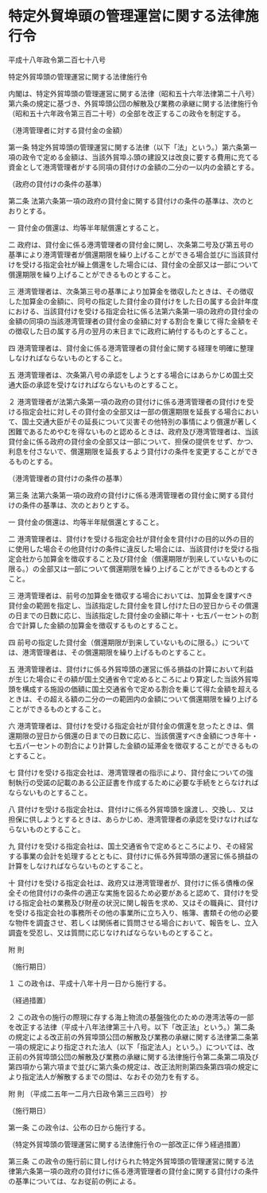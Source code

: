 # 特定外貿埠頭の管理運営に関する法律施行令

平成十八年政令第二百七十八号

特定外貿埠頭の管理運営に関する法律施行令

内閣は、特定外貿埠頭の管理運営に関する法律（昭和五十六年法律第二十八号）第六条の規定に基づき、外貿埠頭公団の解散及び業務の承継に関する法律施行令（昭和五十六年政令第三百二十号）の全部を改正するこの政令を制定する。

（港湾管理者に対する貸付金の金額）

第一条 特定外貿埠頭の管理運営に関する法律（以下「法」という。）第六条第一項の政令で定める金額は、当該外貿埠ふ頭の建設又は改良に要する費用に充てる資金として港湾管理者がする同項の貸付けの金額の二分の一以内の金額とする。

（政府の貸付けの条件の基準）

第二条 法第六条第一項の政府の貸付金に関する貸付けの条件の基準は、次のとおりとする。

一 貸付金の償還は、均等半年賦償還とすること。

二 政府は、貸付金に係る港湾管理者の貸付金に関し、次条第二号及び第五号の基準により港湾管理者が償還期限を繰り上げることができる場合並びに当該貸付けを受ける指定会社が繰上償還をした場合には、貸付金の全部又は一部について償還期限を繰り上げることができるものとすること。

三 港湾管理者は、次条第三号の基準により加算金を徴収したときは、その徴収した加算金の金額に、同号の指定した貸付金の貸付けをした日の属する会計年度における、当該貸付けを受ける指定会社に係る法第六条第一項の政府の貸付金の金額の同項の当該港湾管理者の貸付金の金額に対する割合を乗じて得た金額をその徴収した日の属する月の翌月の末日までに政府に納付するものとすること。

四 港湾管理者は、貸付金に係る港湾管理者の貸付金に関する経理を明確に整理しなければならないものとすること。

五 港湾管理者は、次条第八号の承認をしようとする場合にはあらかじめ国土交通大臣の承認を受けなければならないものとすること。

２ 港湾管理者が法第六条第一項の政府の貸付けに係る港湾管理者の貸付けを受ける指定会社に対しその貸付金の全部又は一部の償還期限を延長する場合において、国土交通大臣がその延長について災害その他特別の事情により償還が著しく困難であるためやむを得ないものと認めるときは、政府及び港湾管理者は、当該貸付金に係る政府の貸付金の全部又は一部について、担保の提供をせず、かつ、利息を付さないで、償還期限を延長するよう貸付けの条件を変更することができるものとする。

（港湾管理者の貸付けの条件の基準）

第三条 法第六条第一項の政府の貸付けに係る港湾管理者の貸付金に関する貸付けの条件の基準は、次のとおりとする。

一 貸付金の償還は、均等半年賦償還とすること。

二 港湾管理者は、貸付けを受ける指定会社が貸付金を貸付けの目的以外の目的に使用した場合その他貸付けの条件に違反した場合には、当該貸付けを受ける指定会社から加算金を徴収すること及び貸付金（償還期限が到来していないものに限る。）の全部又は一部について償還期限を繰り上げることができるものとすること。

三 港湾管理者は、前号の加算金を徴収する場合においては、加算金を課すべき貸付金の範囲を指定し、当該指定した貸付金を貸し付けた日の翌日からその償還の日までの日数に応じ、当該指定した貸付金の金額に年十・七五パーセントの割合で計算した金額の加算金を徴収するものとすること。

四 前号の指定した貸付金（償還期限が到来していないものに限る。）については、港湾管理者は、その償還期限を繰り上げるものとすること。

五 港湾管理者は、貸付けに係る外貿埠頭の運営に係る損益の計算において利益が生じた場合にその額が国土交通省令で定めるところにより算定した当該外貿埠頭を構成する施設の価額に国土交通省令で定める割合を乗じて得た金額を超えるときは、その超える額の二分の一の範囲内の金額について償還期限を繰り上げることができるものとすること。

六 港湾管理者は、貸付けを受ける指定会社が貸付金の償還を怠ったときは、償還期限の翌日から償還の日までの日数に応じ、当該償還すべき金額につき年十・七五パーセントの割合により計算した金額の延滞金を徴収することができるものとすること。

七 貸付けを受ける指定会社は、港湾管理者の指示により、貸付金についての強制執行の受諾の記載のある公正証書を作成するために必要な手続をとらなければならないものとすること。

八 貸付けを受ける指定会社は、貸付けに係る外貿埠頭を譲渡し、交換し、又は担保に供しようとするときは、あらかじめ、港湾管理者の承認を受けなければならないものとすること。

九 貸付けを受ける指定会社は、国土交通省令で定めるところにより、その経営する事業の会計を処理するとともに、貸付けに係る外貿埠頭の運営に係る損益の計算をしなければならないものとすること。

十 貸付けを受ける指定会社は、政府又は港湾管理者が、貸付けに係る債権の保全その他貸付けの条件の適正な実施を図るため必要があると認めて、貸付けを受ける指定会社の業務及び財産の状況に関し報告を求め、又はその職員に、貸付けを受ける指定会社の事務所その他の事業所に立ち入り、帳簿、書類その他の必要な物件を調査させ、若しくは関係者に質問させる場合において、報告をし、立入調査を受忍し、又は質問に応じなければならないものとすること。

附 則

（施行期日）

１ この政令は、平成十八年十月一日から施行する。

（経過措置）

２ この政令の施行の際現に存する海上物流の基盤強化のための港湾法等の一部を改正する法律（平成十八年法律第三十八号。以下「改正法」という。）第二条の規定による改正前の外貿埠頭公団の解散及び業務の承継に関する法律第二条第一項の規定により指定された法人（以下「指定法人」という。）については、改正前の外貿埠頭公団の解散及び業務の承継に関する法律施行令第二条第二項及び第四項から第六項まで並びに第六条の規定は、改正法附則第四条第四項の規定により指定法人が解散するまでの間は、なおその効力を有する。

附 則 （平成二五年一二月六日政令第三三四号） 抄

（施行期日）

第一条 この政令は、公布の日から施行する。

（特定外貿埠頭の管理運営に関する法律施行令の一部改正に伴う経過措置）

第三条 この政令の施行前に貸し付けられた特定外貿埠頭の管理運営に関する法律第六条第一項の政府の貸付けに係る港湾管理者の貸付金に関する貸付けの条件の基準については、なお従前の例による。
